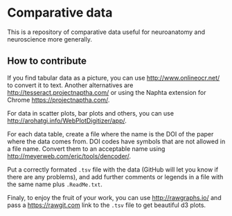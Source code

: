 # Comparative data

This is a repository of comparative data useful for neuroanatomy and neuroscience more generally.

## How to contribute

If you find tabular data as a picture, you can use http://www.onlineocr.net/ to convert it to text. Another alternatives are http://tesseract.projectnaptha.com/ or using the Naphta extension for Chrome https://projectnaptha.com/.

For data in scatter plots, bar plots and others, you can use http://arohatgi.info/WebPlotDigitizer/app/.

For each data table, create a file where the name is the DOI of the paper where the data comes from. DOI codes have symbols that are not allowed in a file name. Convert them to an acceptable name using http://meyerweb.com/eric/tools/dencoder/.

Put a correctly formated `.tsv` file with the data (GitHub will let you know if there are any problems), and add further comments or legends in a file with the same name plus `.ReadMe.txt`.

Finaly, to enjoy the fruit of your work, you can use http://rawgraphs.io/ and pass a https://rawgit.com link to the `.tsv` file to get beautiful d3 plots.
